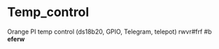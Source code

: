 # Temp_control
Orange PI temp control (ds18b20, GPIO, Telegram, telepot)
rwvr#frf
#b
<b>
eferw
</b>
